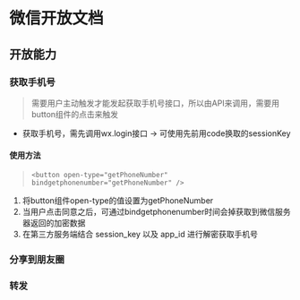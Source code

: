 # 微信开放文档

## 开放能力

### 获取手机号

> 需要用户主动触发才能发起获取手机号接口，所以由API来调用，需要用button组件的点击来触发

* 获取手机号，需先调用wx.login接口 -> 可使用先前用code换取的sessionKey

#### 使用方法

> `<button open-type="getPhoneNumber" bindgetphonenumber="getPhoneNumber" />`

1. 将button组件open-type的值设置为getPhoneNumber
2. 当用户点击同意之后，可通过bindgetphonenumber时间会掉获取到微信服务器返回的加密数据
3. 在第三方服务端结合 session_key 以及 app_id 进行解密获取手机号

### 分享到朋友圈

### 转发
